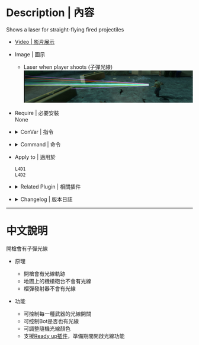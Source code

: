 
# Description | 內容
Shows a laser for straight-flying fired projectiles

* [Video | 影片展示](https://youtu.be/JnBM7GyYdGI)

* Image | 圖示
	* Laser when player shoots (子彈光線)
    <br/>![l4d_lasertag_1](image/l4d_lasertag_1.jpg)

* Require | 必要安裝
<br/>None

* <details><summary>ConVar | 指令</summary>

	* cfg\sourcemod\l4d_lasertag.cfg
		```php
		// Transparency (Alpha) of Laser
		l4d_lasertag_alpha "100"

		// Amount of Blue
		l4d_lasertag_blue "255"

		// Enable or Disable lasertagging for bots. 0=disable, 1=enable
		l4d_lasertag_bots "1"

		// Bots Laser - Transparency (Alpha) of Laser
		l4d_lasertag_bots_alpha "70"

		// Bots Laser - Amount of Blue
		l4d_lasertag_bots_blue "75"

		// Bots Laser - Amount of Green
		l4d_lasertag_bots_green "255"

		// If 1, Enable Random Color for Bot.
		l4d_lasertag_bots_random "1"

		// Bots Laser - Amount of Red
		l4d_lasertag_bots_red "0"

		// Enable or Disable Lasertagging in Coop / Realism. 0=disable, 1=enable
		l4d_lasertag_coop "1"

		// Turnon Lasertagging. 0=disable, 1=enable
		l4d_lasertag_enable "1"

		// Amount of Green
		l4d_lasertag_green "125"

		// Seconds Laser will remain
		l4d_lasertag_life "0.80"

		// Lasertag Offset
		l4d_lasertag_offset "36"

		// LaserTagging for Pistols. 0=disable, 1=enable
		l4d_lasertag_pistols "1"

		// If 1, Enable Random Color.
		l4d_lasertag_random "1"

		// Amount of Red
		l4d_lasertag_red "0"

		// LaserTagging for Rifles. 0=disable, 1=enable
		l4d_lasertag_rifles "1"

		// LaserTagging for Shotguns. 0=disable, 1=enable
		l4d_lasertag_shotguns "1"

		// LaserTagging for SMGs. 0=disable, 1=enable
		l4d_lasertag_smgs "1"

		// LaserTagging for Sniper Rifles. 0=disable, 1=enable
		l4d_lasertag_snipers "1"

		// Enable or Disable Lasertagging in Versus / Scavenge. 0=disable, 1=enable
		l4d_lasertag_vs "1"

		// Width of Laser
		l4d_lasertag_width "1.0"
		```
</details>

* <details><summary>Command | 命令</summary>

	None
</details>


* Apply to | 適用於
	```
	L4D1
	L4D2
	```

* <details><summary>Related Plugin | 相關插件</summary>

	1. [l4d_dynamic_muzzle_flash](https://github.com/fbef0102/Game-Private_Plugin/tree/main/Plugin_%E6%8F%92%E4%BB%B6/Real_Realism_%E7%9C%9F%E5%AF%AB%E5%AF%A6%E6%A8%A1%E5%BC%8F/l4d_dynamic_muzzle_flash): Adds dynamic muzzle flash to gunfire
    	* 槍口增加逼真的閃光
</details>

* <details><summary>Changelog | 版本日誌</summary>

	```php
	//Whosat @ 2010-2011
	//HarryPotter @ 2022
	```
	* v0.3 (2022-12-5)
        * Remake Code
		* Add Cvars to enable random colors
		* Support [Ready up plugin](https://github.com/fbef0102/Game-Private_Plugin/tree/main/Plugin_%E6%8F%92%E4%BB%B6/Server_%E4%BC%BA%E6%9C%8D%E5%99%A8/readyup), enable laser tag during ready-up

	* v0.2 (2021-8-29)
        * [Original Plugin by Whosat](https://forums.alliedmods.net/showthread.php?t=129050)
</details>

- - - -
# 中文說明
開槍會有子彈光線

* 原理
    * 開槍會有光線軌跡
	* 地圖上的機槍砲台不會有光線
	* 榴彈發射器不會有光線

* 功能
    * 可控制每一種武器的光線開關
    * 可控制Bot是否也有光線
	* 可調整隨機光線顏色
	* 支援[Ready up插件](https://github.com/fbef0102/Game-Private_Plugin/tree/main/Plugin_%E6%8F%92%E4%BB%B6/Server_%E4%BC%BA%E6%9C%8D%E5%99%A8/readyup)，準備期間開啟光線功能
